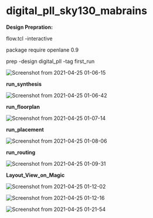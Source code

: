 # digital_pll_sky130_mabrains

**Design Prepration:**

flow.tcl -interactive

package require openlane 0.9

prep -design digital_pll -tag first_run

![Screenshot from 2021-04-25 01-06-15](https://user-images.githubusercontent.com/36249257/115981131-f12c8600-a591-11eb-8a52-180b5c82593c.png)

**run_synthesis**

![Screenshot from 2021-04-25 01-06-42](https://user-images.githubusercontent.com/36249257/115981137-02759280-a592-11eb-906d-23e2d9f4d85c.png)

**run_floorplan**

![Screenshot from 2021-04-25 01-07-14](https://user-images.githubusercontent.com/36249257/115981152-1de09d80-a592-11eb-9a0e-7a971735b762.png)

**run_placement**

![Screenshot from 2021-04-25 01-08-06](https://user-images.githubusercontent.com/36249257/115981178-4f596900-a592-11eb-9958-cc424db601b9.png)

**run_routing**

![Screenshot from 2021-04-25 01-09-31](https://user-images.githubusercontent.com/36249257/115981193-66985680-a592-11eb-9293-d3b8a90d84e7.png)

**Layout_View_on_Magic**

![Screenshot from 2021-04-25 01-12-02](https://user-images.githubusercontent.com/36249257/115981212-8a5b9c80-a592-11eb-9e33-b8c31f80d2f5.png)

![Screenshot from 2021-04-25 01-12-16](https://user-images.githubusercontent.com/36249257/115981221-99dae580-a592-11eb-809c-7915d95408f5.png)

![Screenshot from 2021-04-25 01-21-54](https://user-images.githubusercontent.com/36249257/115981234-a2cbb700-a592-11eb-9ef2-b811343c79f6.png)







